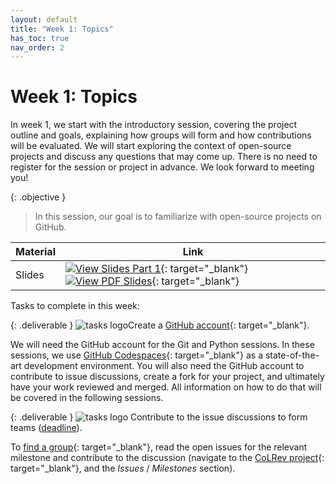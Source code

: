 ```yaml
---
layout: default
title: "Week 1: Topics"
has_toc: true
nav_order: 2
---
```


# Week 1: Topics

In week 1, we start with the introductory session, covering the project outline and goals, explaining how groups will form and how contributions will be evaluated.
We will start exploring the context of open-source projects and discuss any questions that may come up.
There is no need to register for the session or project in advance.
We look forward to meeting you!

{: .objective }
> In this session, our goal is to familiarize with open-source projects on GitHub.

| **Material**         | **Link**                                                                                                                           |
|-----------------------|----------------------------------------------------------------------------------------------------------------------------------|
| Slides  | [![View Slides Part 1](https://img.shields.io/badge/View-HTML%20Slides-orange?logo=html5)](../output/01-topics.html){: target="_blank"} [![View PDF Slides](https://img.shields.io/badge/Download-PDF-orange?logo=adobe)](../output/01-topics.pdf){: target="_blank"} |

Tasks to complete in this week:

{: .deliverable }
![tasks logo](../assets/iconmonstr-clipboard-5.svg)Create a [GitHub account](https://github.com/signup){: target="_blank"}.

We will need the GitHub account for the Git and Python sessions.
In these sessions, we use [GitHub Codespaces](https://github.com/features/codespaces){: target="_blank"} as a state-of-the-art development environment.
You will also need the GitHub account to contribute to issue discussions, create a fork for your project, and ultimately have your work reviewed and merged.
All information on how to do that will be covered in the following sessions.

{: .deliverable }
![tasks logo](../assets/iconmonstr-clipboard-5.svg) Contribute to the issue discussions to form teams ([deadline](../index.html#deliverables)).

To [find a group](https://digital-work-lab.github.io/open-source-project/output/01-topics.html#8){: target="_blank"}, read the open issues for the relevant milestone and contribute to the discussion (navigate to the [CoLRev project](https://github.com/CoLRev-Environment/colrev){: target="_blank"}, and the _Issues_ / _Milestones_ section).